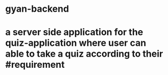 # gyan-backend
# a server side application for the quiz-application where user can able to take a quiz according to their #requirement 

